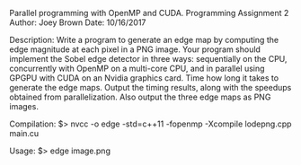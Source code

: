 Parallel programming with OpenMP and CUDA.
Programming Assignment 2
Author: Joey Brown
Date: 10/16/2017

Description:
Write a program to generate an edge map by computing the edge magnitude at each pixel in a PNG image. Your
program should implement the Sobel edge detector in three ways: sequentially on the CPU, concurrently with
OpenMP on a multi-core CPU, and in parallel using GPGPU with CUDA on an Nvidia graphics card. Time
how long it takes to generate the edge maps. Output the timing results, along with the speedups obtained from
parallelization. Also output the three edge maps as PNG images.

Compilation:
$> nvcc -o edge -std=c++11 -fopenmp -Xcompile lodepng.cpp main.cu

Usage:
$> edge image.png